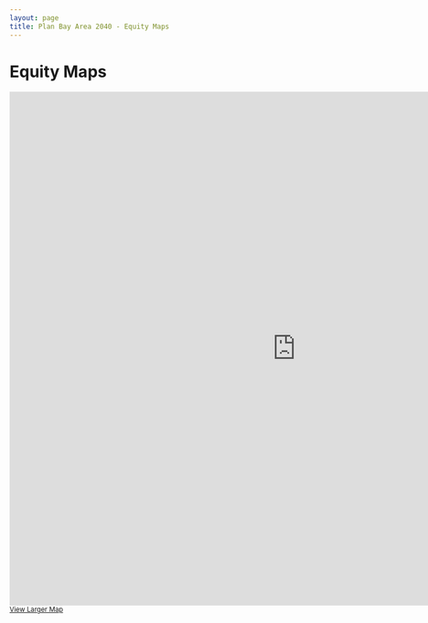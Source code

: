 ```yaml
---
layout: page
title: Plan Bay Area 2040 - Equity Maps
---
```


# Equity Maps

<iframe width="1000" height="900" frameborder="0" marginheight="0" marginwidth="0" src="http://mtc.maps.arcgis.com/apps/webappviewer/index.html?id=f4ebf57e570c42bb9d321bd7d8efeb81"></iframe><br /><small><a href="http://mtc.maps.arcgis.com/apps/webappviewer/index.html?id=f4ebf57e570c42bb9d321bd7d8efeb81">View Larger Map</a></small>

